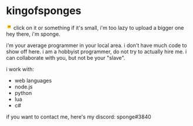 # kingofsponges
<img src="https://github.com/kingofsponges/kingofsponges/blob/main/sponge.png" title="me. just me. don't bother."> click on it or something if it's small, i'm too lazy to upload a bigger one
hey there, i'm sponge.

i'm your average programmer in your local area. i don't have much code to show off here.
i am a hobbyist programmer, do not try to actually hire me. i can collaborate with you, but not be your "slave".

i work with:
- web languages
- node.js
- python
- lua
- c#

if you want to contact me, here's my discord: sponge#3840
